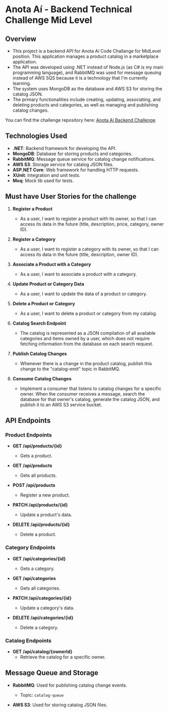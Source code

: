 # Anota Aí - Backend Technical Challenge Mid Level 

## Overview

- This project is a backend API for Anota Aí Code Challange for MidLevel position. This application manages a product catalog in a marketplace application. 
- The API was developed using .NET instead of Node.js (as C# is my main programming language), and RabbitMQ was used for message queuing instead of AWS SQS because it is a technology that I'm currently learning. 
- The system uses MongoDB as the database and AWS S3 for storing the catalog JSON. 
- The primary functionalities include creating, updating, associating, and deleting products and categories, as well as managing and publishing catalog changes.

You can find the challenge repository here: [Anota Aí Backend Challenge](https://github.com/githubanotaai/new-test-backend-nodejs)

## Technologies Used

- **.NET**: Backend framework for developing the API.
- **MongoDB**: Database for storing products and categories.
- **RabbitMQ**: Message queue service for catalog change notifications.
- **AWS S3**: Storage service for catalog JSON files.
- **ASP.NET Core**: Web framework for handling HTTP requests.
- **XUnit**: Integration and unit tests.
- **Moq**: Mock lib used for tests.

## Must have User Stories for the challenge 

1. **Register a Product**
   - As a user, I want to register a product with its owner, so that I can access its data in the future (title, description, price, category, owner ID).

2. **Register a Category**
   - As a user, I want to register a category with its owner, so that I can access its data in the future (title, description, owner ID).

3. **Associate a Product with a Category**
   - As a user, I want to associate a product with a category.

4. **Update Product or Category Data**
   - As a user, I want to update the data of a product or category.

5. **Delete a Product or Category**
   - As a user, I want to delete a product or category from my catalog.

6. **Catalog Search Endpoint**
   - The catalog is represented as a JSON compilation of all available categories and items owned by a user, which does not require fetching information from the database on each search request.

7. **Publish Catalog Changes**
   - Whenever there is a change in the product catalog, publish this change to the "catalog-emit" topic in RabbitMQ.

8. **Consume Catalog Changes**
   - Implement a consumer that listens to catalog changes for a specific owner. When the consumer receives a message, search the database for that owner's catalog, generate the catalog JSON, and publish it to an AWS S3 service bucket.

## API Endpoints

### Product Endpoints

- **GET /api/products/{id}**
  - Gets a product.

- **GET /api/products**
  - Gets all products.

- **POST /api/products**
  - Register a new product.

- **PATCH /api/products/{id}**
  - Update a product's data.

- **DELETE /api/products/{id}**
  - Delete a product.

### Category Endpoints

- **GET /api/categories/{id}**
  - Gets a category.

- **GET /api/categories**
  - Gets all categories.

- **PATCH /api/categories/{id}**
  - Update a category's data.

- **DELETE /api/categories/{id}**
  - Delete a category.

### Catalog Endpoints

- **GET /api/catalog/{ownerId}**
  - Retrieve the catalog for a specific owner.

## Message Queue and Storage

- **RabbitMQ**: Used for publishing catalog change events.
  - Topic: `catalog-queue`
  
- **AWS S3**: Used for storing catalog JSON files.
